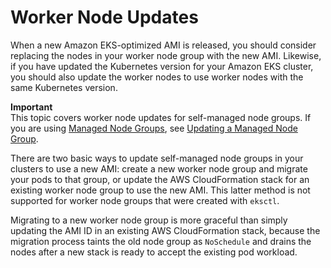 # Worker Node Updates<a name="update-workers"></a>

When a new Amazon EKS\-optimized AMI is released, you should consider replacing the nodes in your worker node group with the new AMI\. Likewise, if you have updated the Kubernetes version for your Amazon EKS cluster, you should also update the worker nodes to use worker nodes with the same Kubernetes version\.

**Important**  
This topic covers worker node updates for self\-managed node groups\. If you are using [Managed Node Groups](managed-node-groups.md), see [Updating a Managed Node Group](update-managed-node-group.md)\.

There are two basic ways to update self\-managed node groups in your clusters to use a new AMI: create a new worker node group and migrate your pods to that group, or update the AWS CloudFormation stack for an existing worker node group to use the new AMI\. This latter method is not supported for worker node groups that were created with `eksctl`\.

Migrating to a new worker node group is more graceful than simply updating the AMI ID in an existing AWS CloudFormation stack, because the migration process taints the old node group as `NoSchedule` and drains the nodes after a new stack is ready to accept the existing pod workload\.